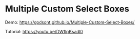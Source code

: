# Multiple Custom Select Boxes

Demo: https://godsont.github.io/Multiple-Custom-Select-Boxes/

Tutorial: https://youtu.be/DW1lqKsadI0
